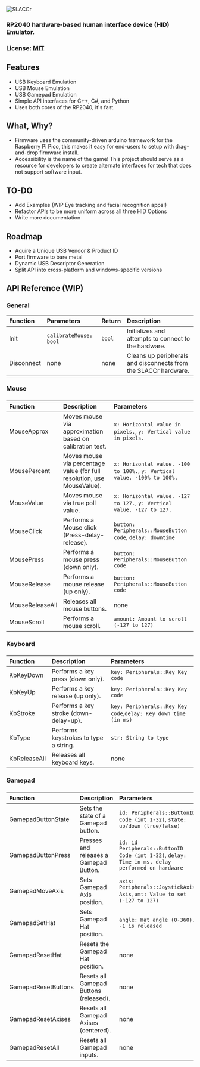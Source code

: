 ![SLACCr](https://socialify.git.ci/Triscuit2311/SLACCr/image?description=1&descriptionEditable=Not-So-Human%20Interface%20Device.&font=Source%20Code%20Pro&language=1&name=1&owner=1&pattern=Circuit%20Board&stargazers=1&theme=Dark)

### RP2040 hardware-based human interface device (HID) Emulator.
### License: [MIT](/LICENSE)

## Features
- USB Keyboard Emulation
- USB Mouse Emulation
- USB Gamepad Emulation
- Simple API interfaces for C++, C#, and Python
- Uses both cores of the RP2040, it's fast.


## What, Why?
- Firmware uses the community-driven arduino framework for the Raspberry Pi Pico, this makes it easy for end-users to setup with drag-and-drop firmware install.
- Accessibility is the name of the game! This project should serve as a resource for developers to create alternate interfaces for tech that does not support software input.

## TO-DO
- Add Examples (WIP Eye tracking and facial recognition apps!)
- Refactor APIs to be more uniform across all three HID Options
- Write more documentation


## Roadmap
- Aquire a Unique USB Vendor & Product ID
- Port firmware to bare metal
- Dynamic USB Descriptor Generation
- Split API into cross-platform and windows-specific versions

## API Reference (WIP)

### General
|Function|Parameters|Return|Description|
|:-|:-|:-|:-|
| Init | `calibrateMouse: bool` | `bool` | Initializes and attempts to connect to the hardware. |
| Disconnect|none|none|Cleans up peripherals and disconnects from the SLACCr hardware.|

### Mouse

###
|Function|Description|Parameters|
|:-|:-|:-|
| MouseApprox|Moves mouse via approximation based on calibration test.|`x: Horizontal value in pixels.`, `y: Vertical value in pixels.`|
| MousePercent|Moves mouse via percentage value (for full resolution, use MouseValue).|`x: Horizontal value. -100 to 100%.`, `y: Vertical value. -100% to 100%.`|
|MouseValue|Moves mouse via true poll value.|`x: Horizontal value. -127 to 127.`, `y: Vertical value. -127 to 127.`|
|MouseClick|Performs a Mouse click (Press-delay-release).|`button: Peripherals::MouseButton code`, `delay: downtime`|
|MousePress|Performs a mouse press (down only).|`button: Peripherals::MouseButton code`|
|MouseRelease|Performs a mouse release (up only).|`button: Peripherals::MouseButton code`|
|MouseReleaseAll|Releases all mouse buttons.|none|
|MouseScroll|Performs a mouse scroll.|`amount: Amount to scroll (-127 to 127)`|

### Keyboard

###
|Function|Description|Parameters|
|:-|:-|:-|
|KbKeyDown|Performs a key press (down only).|`key: Peripherals::Key Key code`|
|KbKeyUp|Performs a key release (up only).|`key: Peripherals::Key Key code`|
|KbStroke|Performs a key stroke (down-delay-up).|`key: Peripherals::Key Key code`,`delay: Key down time (in ms)`|
|KbType|Performs keystrokes to type a string.|`str: String to type`|
|KbReleaseAll|Releases all keyboard keys.|none|

### Gamepad

###
|Function|Description|Parameters|
|:-|:-|:-|
|GamepadButtonState|Sets the state of a Gamepad button.|`id: Peripherals::ButtonID Code (int 1-32)`, `state: up/down (true/false)`|
|GamepadButtonPress|Presses and releases a Gamepad Button.|`id: id Peripherals::ButtonID Code (int 1-32)`, `delay: Time in ms, delay performed on hardware`|
|GamepadMoveAxis|Sets Gamepad Axis position.|`axis: Peripherals::JoystickAxis Axis`, `amt: Value to set (-127 to 127)`|
|GamepadSetHat|Sets Gamepad Hat position.|`angle: Hat angle (0-360). -1 is released`|
|GamepadResetHat|Resets the Gamepad Hat position.|none|
|GamepadResetButtons|Resets all Gamepad Buttons (released).|none|
|GamepadResetAxises|Resets all Gamepad Axises (centered).|none|
|GamepadResetAll|Resets all Gamepad inputs.|none|


